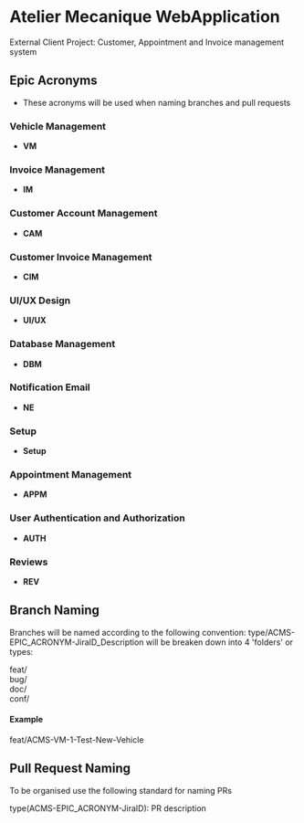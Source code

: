 # Atelier Mecanique WebApplication
External Client Project: Customer, Appointment and Invoice management system

## Epic Acronyms
-  These acronyms will be used when naming branches and pull requests
### Vehicle Management     
  -  **VM**  
### Invoice Management  
  -  **IM**  
### Customer Account Management  
  -  **CAM**  
### Customer Invoice Management  
  -  **CIM**  
### UI/UX Design
  -  **UI/UX**  
### Database Management  
  -  **DBM**
### Notification Email  
  -  **NE**
### Setup   
  -  **Setup**
### Appointment Management  
  -  **APPM**
### User Authentication and Authorization    
  -  **AUTH**
### Reviews 
  - **REV**
  



## Branch Naming
Branches will be named according to the following convention: type/ACMS-EPIC_ACRONYM-JiraID_Description will be breaken down into  4 'folders' or types:

  feat/  
  bug/  
  doc/  
  conf/  
  

#### Example
feat/ACMS-VM-1-Test-New-Vehicle

## Pull Request Naming  

   To be organised use the following standard for naming PRs  

   type(ACMS-EPIC_ACRONYM-JiraID): PR description



